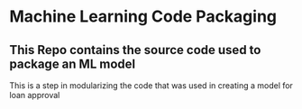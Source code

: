 # Machine Learning Code Packaging

## This Repo contains the source code used to package an ML model

This is a step in modularizing the code that was used in creating a model for loan approval
